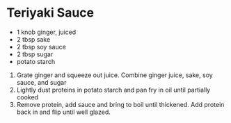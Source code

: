 # Teriyaki Sauce

* 1 knob ginger, juiced
* 2 tbsp sake
* 2 tbsp soy sauce
* 2 tbsp sugar
* potato starch

1. Grate ginger and squeeze out juice. Combine ginger juice, sake, soy sauce, and sugar
1. Lightly dust proteins in potato starch and pan fry in oil until partially cooked
1. Remove protein, add sauce and bring to boil until thickened. Add protein back in and flip until well glazed.
